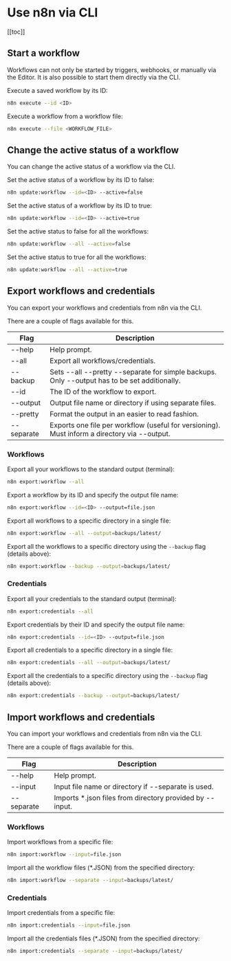 # Use n8n via CLI

[[toc]]

## Start a workflow

Workflows can not only be started by triggers, webhooks, or manually via the Editor. It is also possible to start them directly via the CLI.

Execute a saved workflow by its ID:

```bash
n8n execute --id <ID>
```

Execute a workflow from a workflow file:
```bash
n8n execute --file <WORKFLOW_FILE>
```

## Change the active status of a workflow

You can change the active status of a workflow via the CLI.

Set the active status of a workflow by its ID to false:

```bash
n8n update:workflow --id=<ID> --active=false
```

Set the active status of a workflow by its ID to true:

```bash
n8n update:workflow --id=<ID> --active=true
```

Set the active status to false for all the workflows:

```bash
n8n update:workflow --all --active=false
```

Set the active status to true for all the workflows:

```bash
n8n update:workflow --all --active=true
```

## Export workflows and credentials

You can export your workflows and credentials from n8n via the CLI.

There are a couple of flags available for this.

| Flag | Description |
|-------------|-------|
| --help | Help prompt. |
| --all | Export all workflows/credentials. |
| --backup | Sets --all --pretty --separate for simple backups. Only --output has to be set additionally. |
| --id | The ID of the workflow to export. |
| --output | Output file name or directory if using separate files. |
| --pretty | Format the output in an easier to read fashion. |
| --separate | Exports one file per workflow (useful for versioning). Must inform a directory via --output. |

### Workflows

Export all your workflows to the standard output (terminal):

```bash
n8n export:workflow --all
```

Export a workflow by its ID and specify the output file name:

```bash
n8n export:workflow --id=<ID> --output=file.json
```

Export all workflows to a specific directory in a single file:

```bash
n8n export:workflow --all --output=backups/latest/
```

Export all the workflows to a specific directory using the `--backup` flag (details above):

```bash
n8n export:workflow --backup --output=backups/latest/
```

### Credentials

Export all your credentials to the standard output (terminal):

```bash
n8n export:credentials --all
```

Export credentials by their ID and specify the output file name:

```bash
n8n export:credentials --id=<ID> --output=file.json
```

Export all credentials to a specific directory in a single file:

```bash
n8n export:credentials --all --output=backups/latest/
```

Export all the credentials to a specific directory using the `--backup` flag (details above):

```bash
n8n export:credentials --backup --output=backups/latest/
```

## Import workflows and credentials

You can import your workflows and credentials from n8n via the CLI.

There are a couple of flags available for this.

| Flag | Description |
|-------------|-------|
| --help | Help prompt. |
| --input | Input file name or directory if --separate is used. |
| --separate | Imports *.json files from directory provided by --input. |

### Workflows

Import workflows from a specific file:

```bash
n8n import:workflow --input=file.json
```
Import all the workflow files (*.JSON) from the specified directory:

```bash
n8n import:workflow --separate --input=backups/latest/
```

### Credentials

Import credentials from a specific file:

```bash
n8n import:credentials --input=file.json
```

Import all the credentials files (*.JSON) from the specified directory:

```bash
n8n import:credentials --separate --input=backups/latest/
```
